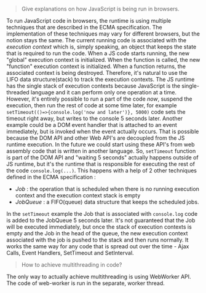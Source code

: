 >Give explanations on how JavaScript is being run in browsers.

To run JavaScript code in browsers, the runtime is using multiple techniques that are described in the ECMA specification. The implementation of these techniques may vary for different browsers, but the notion stays the same. The current running code is associated with the *execution context* which is, simply speaking, an object that keeps the state that is required to run the code. When a JS code starts running, the new "global" execution context is initialized. When the function is called, the new "function" execution context is initialized. When a function returns, the associated context is being destroyed. Therefore, it's natural to use the LIFO data structure(stack) to track the execution contexts. The JS runtime has the single stack of execution contexts because JavaScript is the single-threaded language and it can perform only one operation at a time. However, it's entirely possible to run a part of the code *now*, suspend the execution, then run the rest of code at some time later, for example ```setTimeout(()=>{console.log('now and later')}, 5000)``` code sets the timeout right away, but writes to the console 5 seconds later. Another example could be a DOM event handler that is attached to an event immediately, but is invoked when the event actually occurs. That is possible because the DOM API and other Web API's are decoupled from the JS runtime execution. In the future we could start using these API's from web assembly code that is written in another language. So, ```setTimeout``` function is part of the DOM API and "waiting 5 seconds" actually happens outside of JS runtime, but it's the runtime that is responsible for executing the rest of the code ```console.log(...)```. This happens with a help of 2 other techniques defined in the ECMA specification :
* *Job* : the operation that is scheduled when there is no running execution context and the execution context stack is empty
* *JobQueue* : a FIFO(queue) data structure that keeps the scheduled jobs.

In the ```setTimeout``` example the Job that is associated with ```console.log``` code is added to the JobQueue 5 seconds later. It's not guaranteed that the Job will be executed immediately, but once the stack of execution contexts is empty and the Job in the head of the queue, the new execution context associated with the job is pushed to the stack and then runs normally. It works the same way for any code that is spread out over the time - Ajax Calls, Event Handlers, SetTimeout and SetInterval.

>How to achieve multithreading in code?

The only way to actually achieve multithreading is using WebWorker API. The code of web-worker is run in the separate, worker thread.
